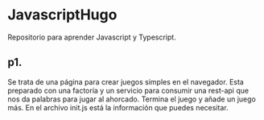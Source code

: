 # JavascriptHugo
Repositorio para aprender Javascript y Typescript.

p1. 
------------
Se trata de una página para crear juegos simples en el navegador.
Esta preparado con una factoría y un servicio para consumir una rest-api que nos da palabras para jugar al ahorcado.
Termina el juego y añade un juego más. 
En el archivo init.js está la información que puedes necesitar.

